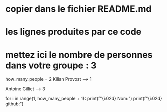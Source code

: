 <!-- #region -->
# copier dans le fichier README.md
# les lignes produites par ce code

# mettez ici le nombre de personnes dans votre groupe : 3

how_many_people = 2
Kilian Provost --> 1

Antoine Gilliet --> 3


for i in range(1, how_many_people + 1):
    print(f"{i:02d} Nom:")
    print(f"{i:02d} github:")
<!-- #endregion -->
